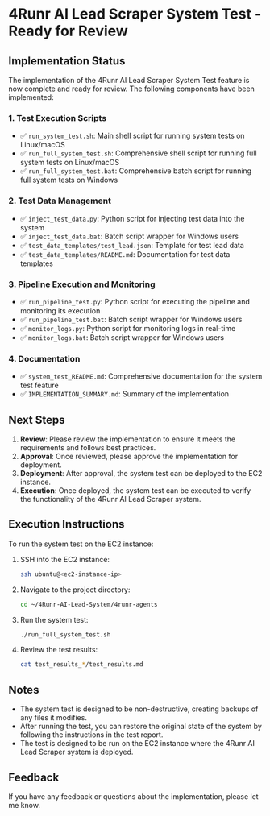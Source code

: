 # 4Runr AI Lead Scraper System Test - Ready for Review

## Implementation Status

The implementation of the 4Runr AI Lead Scraper System Test feature is now complete and ready for review. The following components have been implemented:

### 1. Test Execution Scripts

- ✅ `run_system_test.sh`: Main shell script for running system tests on Linux/macOS
- ✅ `run_full_system_test.sh`: Comprehensive shell script for running full system tests on Linux/macOS
- ✅ `run_full_system_test.bat`: Comprehensive batch script for running full system tests on Windows

### 2. Test Data Management

- ✅ `inject_test_data.py`: Python script for injecting test data into the system
- ✅ `inject_test_data.bat`: Batch script wrapper for Windows users
- ✅ `test_data_templates/test_lead.json`: Template for test lead data
- ✅ `test_data_templates/README.md`: Documentation for test data templates

### 3. Pipeline Execution and Monitoring

- ✅ `run_pipeline_test.py`: Python script for executing the pipeline and monitoring its execution
- ✅ `run_pipeline_test.bat`: Batch script wrapper for Windows users
- ✅ `monitor_logs.py`: Python script for monitoring logs in real-time
- ✅ `monitor_logs.bat`: Batch script wrapper for Windows users

### 4. Documentation

- ✅ `system_test_README.md`: Comprehensive documentation for the system test feature
- ✅ `IMPLEMENTATION_SUMMARY.md`: Summary of the implementation

## Next Steps

1. **Review**: Please review the implementation to ensure it meets the requirements and follows best practices.
2. **Approval**: Once reviewed, please approve the implementation for deployment.
3. **Deployment**: After approval, the system test can be deployed to the EC2 instance.
4. **Execution**: Once deployed, the system test can be executed to verify the functionality of the 4Runr AI Lead Scraper system.

## Execution Instructions

To run the system test on the EC2 instance:

1. SSH into the EC2 instance:
   ```bash
   ssh ubuntu@<ec2-instance-ip>
   ```

2. Navigate to the project directory:
   ```bash
   cd ~/4Runr-AI-Lead-System/4runr-agents
   ```

3. Run the system test:
   ```bash
   ./run_full_system_test.sh
   ```

4. Review the test results:
   ```bash
   cat test_results_*/test_results.md
   ```

## Notes

- The system test is designed to be non-destructive, creating backups of any files it modifies.
- After running the test, you can restore the original state of the system by following the instructions in the test report.
- The test is designed to be run on the EC2 instance where the 4Runr AI Lead Scraper system is deployed.

## Feedback

If you have any feedback or questions about the implementation, please let me know.